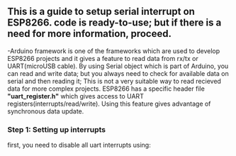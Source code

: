 ## This is a guide to setup serial interrupt on ESP8266. code is ready-to-use; but if there is a need for more information, proceed.
-Arduino framework is one of the frameworks which are used to develop ESP8266 projects and it gives a feature to read data from rx/tx or UART(microUSB cable).
By using Serial object which is part of Arduino, you can read and write data; but you always need to check for available data on serial and then reading it;
This is not a very suitable way to read recieved data for more complex projects. ESP8266 has a specific header file **"uart_register.h"** which gives access 
to UART registers(interrupts/read/write). Using this feature gives advantage of synchronous data update.

### Step 1: Setting up interrupts
first, you need to disable all uart interrupts using: 
